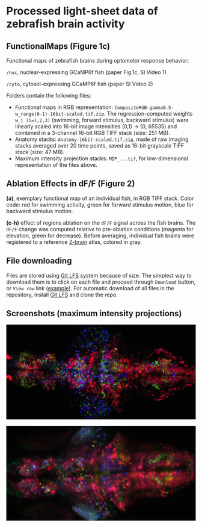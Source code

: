 # Processed light-sheet data of zebrafish brain activity

## FunctionalMaps (Figure 1c)
Functional maps of zebrafish brains during optomotor response behavior: 

`/nuc`, nuclear-expressing GCaMP6f fish (paper Fig.1c, SI Video 1)

`/cyto`, cytosol-expressing GCaMP6f fish (paper SI Video 2)

Folders contain the following files:
  * Functional maps in RGB representation: `CompositeRGB-gamma0.5-w_range(0-1)-16bit-scaled.tif.zip`. The regression-computed weights `w_i (i=1,2,3)` (swimming, forward stimulus, backward stimulus) were linearly scaled into 16-bit image intensities (0,1) -> (0, 65535) and combined in a 3-channel 16-bit RGB TIFF stack (size: 251 MB).
  * Anatomy stacks: `Anatomy-16bit-scaled.tif.zip`, made of raw imaging stacks averaged over 20 time points, saved as 16-bit grayscale TIFF stack (size: 47 MB).
  * Maximum intensity projection stacks: `MIP_...tif`, for low-dimensional representation of the files above.

## Ablation Effects in dF/F (Figure 2)
**(a)**, exemplary functional map of an individual fish, in RGB TIFF stack. Color code: red for swimming activity, green for forward stimulus motion, blue for backward stimulus motion.

**(c-h)** effect of regions ablation on the `dF/F` signal across the fish brains. The `dF/F` change was computed relative to pre-ablation conditions (magenta for elevation, green for decrease). Before averaging, individual fish brains were registered to a reference [Z-brain](http://engertlab.fas.harvard.edu/Z-Brain/#/home) atlas, colored in gray.

## File downloading
Files are stored using [Git LFS](https://git-lfs.github.com/) system because of size. The simplest way to download them is to click on each file and proceed through `Download` button, or `View raw` link ([example](https://github.com/optofish-paper/FigData/blob/master/Fig2D/nuc/MIP_CompositeRGB-w_max0p46.tif)). For automatic download of all files in the repository, install [Git LFS](https://git-lfs.github.com/) and clone the repo.

## Screenshots (maximum intensity projections)
![nuclear-expressing GCaMP6f fish (paper Fig.1c, SI Video 1)](/functionalMaps/nuc/MIP_CompositeRGB-w_max0p46-scale0.5.tif)

![cytosol-expressing GCaMP6f fish (paper SI Video 2)](/functionalMaps/cyto/MIP-CompositeRGB-gamma0.5-w_max0.46-scale0.5.tif)

![]()

![]()